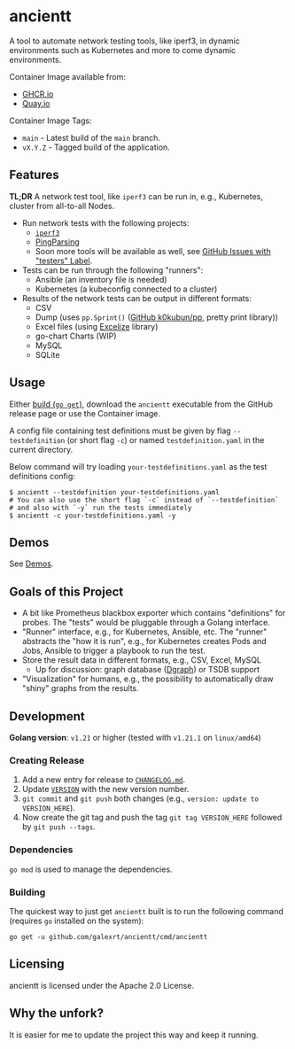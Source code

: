 # ancientt

A tool to automate network testing tools, like iperf3, in dynamic environments such as Kubernetes and more to come dynamic environments.

Container Image available from:

* [GHCR.io](https://github.com/users/galexrt/packages/container/package/ancientt)
* [Quay.io](https://quay.io/repository/galexrt/ancientt?tab=tags)

Container Image Tags:

* `main` - Latest build of the `main` branch.
* `vX.Y.Z` - Tagged build of the application.

## Features

**TL;DR** A network test tool, like `iperf3` can be run in, e.g., Kubernetes, cluster from all-to-all Nodes.

* Run network tests with the following projects:
  * [`iperf3`](https://iperf.fr/)
  * [PingParsing](https://github.com/thombashi/pingparsing)
  * Soon more tools will be available as well, see [GitHub Issues with "testers" Label](https://github.com/galexrt/ancientt/issues?utf8=%E2%9C%93&q=is%3Aissue+is%3Aopen+label%3Atesters+).
* Tests can be run through the following "runners":
  * Ansible (an inventory file is needed)
  * Kubernetes (a kubeconfig connected to a cluster)
* Results of the network tests can be output in different formats:
  * CSV
  * Dump (uses `pp.Sprint()` ([GitHub k0kubun/pp](https://github.com/k0kubun/pp), pretty print library))
  * Excel files (using [Excelize](https://github.com/qax-os/excelize) library)
  * go-chart Charts (WIP)
  * MySQL
  * SQLite

## Usage

Either [build (`go get`)](#building), download the `ancientt` executable from the GitHub release page or use the Container image.

A config file containing test definitions must be given by flag `--testdefinition` (or short flag `-c`) or named `testdefinition.yaml` in the current directory.

Below command will try loading `your-testdefinitions.yaml` as the test definitions config:

```shell
$ ancientt --testdefinition your-testdefinitions.yaml
# You can also use the short flag `-c` instead of `--testdefinition`
# and also with `-y` run the tests immediately
$ ancientt -c your-testdefinitions.yaml -y
```

## Demos

See [Demos](docs/demos.md).

## Goals of this Project

* A bit like Prometheus blackbox exporter which contains "definitions" for probes. The "tests" would be pluggable through a Golang interface.
* "Runner" interface, e.g., for Kubernetes, Ansible, etc. The "runner" abstracts the "how it is run", e.g., for Kubernetes creates Pods and Jobs, Ansible to trigger a playbook to run the test.
* Store the result data in different formats, e.g., CSV, Excel, MySQL
  * Up for discussion: graph database ([Dgraph](https://dgraph.io/)) or TSDB support
* "Visualization" for humans, e.g., the possibility to automatically draw "shiny" graphs from the results.

## Development

**Golang version**: `v1.21` or higher (tested with `v1.21.1` on `linux/amd64`)

### Creating Release

1. Add a new entry for release to [`CHANGELOG.md`](CHANGELOG.md).
2. Update [`VERSION`](VERSION) with the new version number.
3. `git commit` and `git push` both changes (e.g., `version: update to VERSION_HERE`).
4. Now create the git tag and push the tag `git tag VERSION_HERE` followed by `git push --tags`.

### Dependencies

`go mod` is used to manage the dependencies.

### Building

The quickest way to just get `ancientt` built is to run the following command (requires `go` installed on the system):

```console
go get -u github.com/galexrt/ancientt/cmd/ancientt
```

## Licensing

ancientt is licensed under the Apache 2.0 License.

## Why the unfork?

It is easier for me to update the project this way and keep it running.
